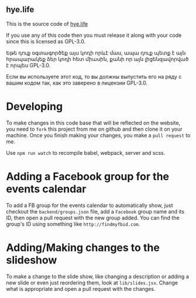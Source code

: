 hye.life
-----------

This is the source code of [hye.life](https://hye.life)

If you use any of this code then you must release it along with your
code since this is licensed as GPL-3.0.

Եթե դուք օգտագործեք այս կոդի որևէ մաս, ապա դուք պետք է այն հրապարակեք
ձեր կոդի հետ միասին, քանի որ այն լիցենզավորված է որպես GPL-3.0.

Если вы используете этот код, то вы должны выпустить его на ряду с
вашим кодом так, как это заверено в лицензии GPL-3.0.

# Developing

To make changes in this code base that will be reflected on the
website, you need to `fork` this project from me on github and then
clone it on your machine. Once you finish making your changes, you
make a `pull request` to me.

Use `npm run watch` to recompile babel, webpack, server and scss.

# Adding a Facebook group for the events calendar
To add a FB group for the events calendar to automatically show, just
checkout the `backend/groups.json` file, add a `Facebook` group name and its
ID, then open a pull request with the new group added. You can find
the group's ID using something like `http://findmyfbid.com`.

# Adding/Making changes to the slideshow
To make a change to the slide show, like changing a description or
adding a new slide or even just reordering them, look at
`lib/slides.jsx`. Change what is appropriate and open a pull request
with the changes.
